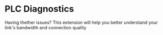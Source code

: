 # PLC Diagnostics

Having thether issues? This extension will help you better understand your link's bandwidth and connection quality
